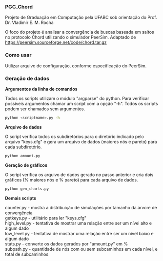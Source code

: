 ### PGC_Chord

Projeto de Graduação em Computação pela UFABC sob orientação do Prof. Dr. Vladimir E. M. Rocha

O foco do projeto é analisar a convergência de buscas baseada em saltos no protocolo Chord utilizando o simulador PeerSim. Adaptado de https://peersim.sourceforge.net/code/chord.tar.gz

### Como usar

Utilizar arquivo de configuração, conforme especificação do PeerSim.

### Geração de dados

**Argumentos da linha de comandos**

Todos os scripts utilizam o módulo "argparse" do python. Para verificar possíveis argumentos chamar um script com a opção "-h". Todos os scripts podem ser chamados sem argumentos.

```bash
python <scriptname>.py -h
```

**Arquivo de dados**

O script verifica todos os subdiretórios para o diretório indicado pelo arquivo "keys.cfg" e gera um arquivo de dados (maiores nós e pareto) para cada subdiretório.

```bash
python amount.py
```

**Geração de gráficos**

O script verifica os arquivo de dados gerado no passo anterior e cria dois gráficos (% maiores nós e % pareto) para cada arquivo de dados.

```bash
python gen_charts.py
```

**Demais scripts**

counter.py - mostra a distribuição de simulações por tamanho da árvore de convergência\
getkeys.py - utilitário para ler "keys.cfg"\
high_level.py - tentativa de mostrar uma relação entre ser um nível alto e algum dado\
low_level.py - tentativa de mostrar uma relação entre ser um nível baixo e algum dado\
stats.py - converte os dados gerados por "amount.py" em %\
subpath.py - quantidade de nós com ou sem subcaminhos em cada nível, e total de subcaminhos